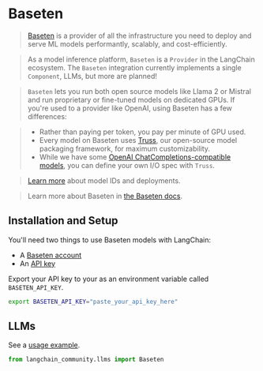 # Baseten

>[Baseten](https://baseten.co) is a provider of all the infrastructure you need to deploy and serve 
> ML models performantly, scalably, and cost-efficiently.

>As a model inference platform, `Baseten` is a `Provider` in the LangChain ecosystem. 
The `Baseten` integration currently implements a single `Component`, LLMs, but more are planned!

>`Baseten` lets you run both open source models like Llama 2 or Mistral and run proprietary or 
fine-tuned models on dedicated GPUs. If you're used to a provider like OpenAI, using Baseten has a few differences:

>* Rather than paying per token, you pay per minute of GPU used.
>* Every model on Baseten uses [Truss](https://truss.baseten.co/welcome), our open-source model packaging framework, for maximum customizability.
>* While we have some [OpenAI ChatCompletions-compatible models](https://docs.baseten.co/api-reference/openai), you can define your own I/O spec with `Truss`.

>[Learn more](https://docs.baseten.co/deploy/lifecycle) about model IDs and deployments.

>Learn more about Baseten in [the Baseten docs](https://docs.baseten.co/).

## Installation and Setup

You'll need two things to use Baseten models with LangChain:

- A [Baseten account](https://baseten.co)
- An [API key](https://docs.baseten.co/observability/api-keys)

Export your API key to your as an environment variable called `BASETEN_API_KEY`.

```sh
export BASETEN_API_KEY="paste_your_api_key_here"
```

## LLMs

See a [usage example](/LangChain/langchain_docs/integrations/llms/baseten).

```python
from langchain_community.llms import Baseten
```
